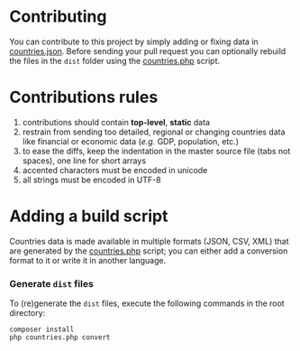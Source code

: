 # Contributing
You can contribute to this project by simply adding or fixing data in
[countries.json](https://github.com/mledoze/countries/blob/master/countries.json). Before sending your pull request you
can optionally rebuild the files in the `dist` folder using the
[countries.php](https://github.com/mledoze/countries/blob/master/countries.php) script.

# Contributions rules
1. contributions should contain **top-level**, **static** data
2. restrain from sending too detailed, regional or changing countries data like financial or economic data (_e.g._ GDP, population, etc.)
3. to ease the diffs, keep the indentation in the master source file (tabs not spaces), one line for short arrays
4. accented characters must be encoded in unicode
5. all strings must be encoded in UTF-8

# Adding a build script
Countries data is made available in multiple formats (JSON, CSV, XML) that are generated by the
[countries.php](https://github.com/mledoze/countries/blob/master/countries.php) script; you can either add a conversion
format to it or write it in another language.

### Generate `dist` files
To (re)generate the `dist` files, execute the following commands in the root directory:
 ```
 composer install
 php countries.php convert
 ```
